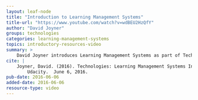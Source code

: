 ```yaml
---
layout: leaf-node
title: "Introduction to Learning Management Systems"
title-url: "https://www.youtube.com/watch?v=wdBEU2HzQfY"
author: "David Joyner"
groups: technologies
categories: learning-management-systems
topics: introductory-resources-video
summary: >
    David Joyner introduces Learning Management Systems as part of Technologies.
cite: |
    Joyner, David. (2016). Technologies: Learning Management Systems Introductory Video.
        Udacity.  June 6, 2016.
pub-date: 2016-06-06
added-date: 2016-06-06
resource-type: video
---
```

